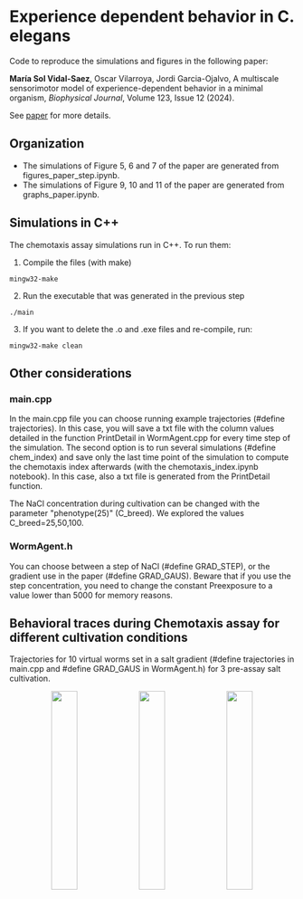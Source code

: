 # Experience dependent behavior in C. elegans
Code to reproduce the simulations and figures in the following paper:

**María Sol Vidal-Saez**, Oscar Vilarroya, Jordi Garcia-Ojalvo, A multiscale sensorimotor model of experience-dependent behavior in a minimal organism, *Biophysical Journal*, Volume 123, Issue 12 (2024).

See [paper](https://www.sciencedirect.com/science/article/abs/pii/S0006349524003229) for more details. 

## Organization

 - The simulations of Figure 5, 6 and 7 of the paper are generated from figures_paper_step.ipynb.
 - The simulations of Figure 9, 10 and 11 of the paper are generated from graphs_paper.ipynb.

## Simulations in C++
The chemotaxis assay simulations run in C++. To run them:

1. Compile the files (with make)

```
mingw32-make
```

2. Run the executable that was generated in the previous step

```
./main
```

3. If you want to delete the .o and .exe files and re-compile, run:

```
mingw32-make clean
```

## Other considerations

### main.cpp
In the main.cpp file you can choose running example trajectories (#define trajectories). In this case, you will save a txt file with the column values detailed in the function PrintDetail in WormAgent.cpp for every time step of the simulation. The second option is to run several simulations (#define chem_index) and save only the last time point of the simulation to compute the chemotaxis index afterwards (with the chemotaxis_index.ipynb notebook). In this case, also a txt file is generated from the PrintDetail function.
 
The NaCl concentration during cultivation can be changed with the parameter "phenotype(25)" (C_breed). We explored the values C_breed=25,50,100.

### WormAgent.h
You can choose between a step of NaCl (#define GRAD_STEP), or the gradient use in the paper (#define GRAD_GAUS). Beware that if you use the step concentration, you need to change the constant Preexposure to a value lower than 5000 for memory reasons.

## Behavioral traces during Chemotaxis assay for different cultivation conditions
Trajectories for 10 virtual worms set in a salt gradient (#define trajectories in main.cpp and #define GRAD_GAUS in WormAgent.h) for 3 pre-assay salt cultivation. 
<p align="center">
  <img src="https://github.com/user-attachments/assets/c1250645-819e-497e-81d1-8215c16c1705" width="30%">
  <img src="https://github.com/user-attachments/assets/196b5509-7505-4f43-9cfb-7b161a874bca" width="30%">
  <img src="https://github.com/user-attachments/assets/90771474-33e9-4b00-acd3-6670e1c5eafc" width="30%">
</p>








